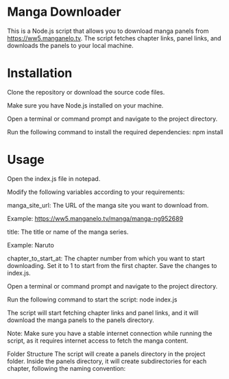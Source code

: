 # Manga Downloader

This is a Node.js script that allows you to download manga panels from https://ww5.manganelo.tv.
The script fetches chapter links, panel links, and downloads the panels to your local machine.

# Installation

Clone the repository or download the source code files.

Make sure you have Node.js installed on your machine.

Open a terminal or command prompt and navigate to the project directory.

Run the following command to install the required dependencies:
npm install

# Usage

Open the index.js file in notepad.

Modify the following variables according to your requirements:

manga_site_url: The URL of the manga site you want to download from.

Example: https://ww5.manganelo.tv/manga/manga-ng952689

title: The title or name of the manga series.

Example: Naruto

chapter_to_start_at: The chapter number from which you want to start downloading. Set it to 1 to start from the first chapter.
Save the changes to index.js.

Open a terminal or command prompt and navigate to the project directory.

Run the following command to start the script:
node index.js

The script will start fetching chapter links and panel links, and it will download the manga panels to the panels directory.

Note: Make sure you have a stable internet connection while running the script, as it requires internet access to fetch the manga content.

Folder Structure
The script will create a panels directory in the project folder. Inside the panels directory, it will create subdirectories for each chapter, following the naming convention: <title>-chapter-<chapter_number>. Inside each chapter directory, the downloaded panels will be saved with names like <title>-panel-<panel_number>.<extension>.

Dependencies
This script uses the following dependencies:

image-downloader: A library for downloading images from URLs.
node-superfetch: A library to make HTTP request.
cheerio: A library for parsing and manipulating HTML content.

# License
This script is licensed under the MIT License.

Feel free to modify and use the script according to your needs.

# Disclaimer
This script is intended for personal use only. Ensure that you have the necessary permissions to download and use the manga content in your jurisdiction. The author does not take any responsibility for any unauthorized usage or legal implications arising from the use of this script.
